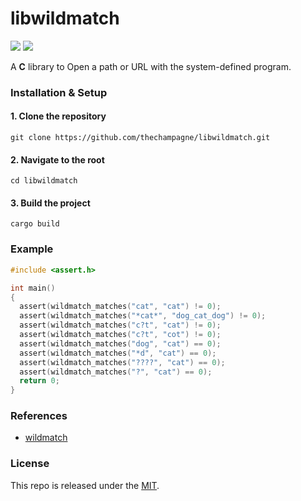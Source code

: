 # libwildmatch

[![](https://img.shields.io/github/v/tag/thechampagne/libwildmatch?label=version)](https://github.com/thechampagne/libwildmatch/releases/latest) [![](https://img.shields.io/github/license/thechampagne/libwildmatch)](https://github.com/thechampagne/libwildmatch/blob/main/LICENSE)

A **C** library to Open a path or URL with the system-defined program.

### Installation & Setup

#### 1. Clone the repository
```
git clone https://github.com/thechampagne/libwildmatch.git
```
#### 2. Navigate to the root
```
cd libwildmatch
```
#### 3. Build the project
```
cargo build
```

### Example

```c
#include <assert.h>

int main()
{
  assert(wildmatch_matches("cat", "cat") != 0);
  assert(wildmatch_matches("*cat*", "dog_cat_dog") != 0);
  assert(wildmatch_matches("c?t", "cat") != 0);
  assert(wildmatch_matches("c?t", "cot") != 0);
  assert(wildmatch_matches("dog", "cat") == 0);
  assert(wildmatch_matches("*d", "cat") == 0);
  assert(wildmatch_matches("????", "cat") == 0);
  assert(wildmatch_matches("?", "cat") == 0);
  return 0;
}
```

### References
 - [wildmatch](https://github.com/becheran/wildmatch)

### License

This repo is released under the [MIT](https://github.com/thechampagne/libwildmatch/blob/main/LICENSE).
